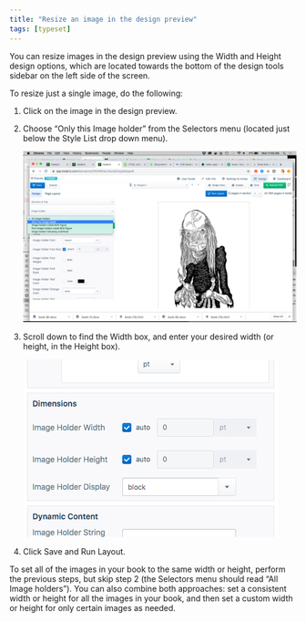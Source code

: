 ```yaml
---
title: "Resize an image in the design preview"
tags: [typeset]
---
```

 
<html><body><section data-type="chapter" class="hsecchapter" data-hederis-type="hsecchapter" id="resize-images" data-pi-attrs="id: resize-images; data-tags: typeset;" role="doc-chapter" data-tags="typeset" data-author-name=" " data-book-title=" " title="Resize an image in the design preview"><p class="hblkp" data-hederis-type="hblkp" id="pYFFlsYsU">You can resize images in the design preview using the Width and Height design options, which are located towards the bottom of the design tools sidebar on the left side of the screen. </p><p class="hblkp" data-hederis-type="hblkp" id="pulJGl9MW">To resize just a single image, do the following:</p><ol class="hwprnumlist" data-hederis-type="hwprnumlist" id="pmUsmSYLe"><li class="hblkoli" data-hederis-type="hblkoli" id="li0PmK019x"><p class="hblkoli" data-hederis-type="hblklip" id="pU7bqhGsC">Click on the image in the design preview.</p></li><li class="hblkoli" data-hederis-type="hblkoli" id="lixnUJIY7m"><p class="hblkoli" data-hederis-type="hblklip" id="pX5XuWHAF">Choose &#8220;Only this Image holder&#8221; from the Selectors menu (located just below the Style List drop down menu).</p><img data-hederis-type="hblkimg" class="hblkimg" id="pduUwsTQ4" src="/images/resize_img_1.png" data-img-src="/images/resize_img_1.png"/></li><li class="hblkoli" data-hederis-type="hblkoli" id="liJKMvvMrC"><p class="hblkoli" data-hederis-type="hblklip" id="pFwREFsss">Scroll down to find the Width box, and enter your desired width (or height, in the Height box).</p><img data-hederis-type="hblkimg" class="hblkimg" id="p7GmI0rB2" src="/images/resize_img_2.png" data-img-src="/images/resize_img_2.png"/></li><li class="hblkoli" data-hederis-type="hblkoli" id="li9zgXsw8L"><p class="hblkoli" data-hederis-type="hblklip" id="pU17G8u7b">Click Save and Run Layout.</p></li></ol><p class="hblkp" data-hederis-type="hblkp" id="pthX2ieLF">To set all of the images in your book to the same width or height, perform the previous steps, but skip step 2 (the Selectors menu should read &#8220;All Image holders&#8221;). You can also combine both approaches: set a consistent width or height for all the images in your book, and then set a custom width or height for only certain images as needed.</p></section></body></html>
